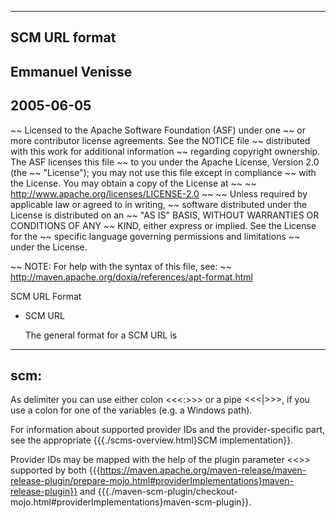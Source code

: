  ------
 SCM URL format
 ------
 Emmanuel Venisse
 ------
 2005-06-05
 ------

~~ Licensed to the Apache Software Foundation (ASF) under one
~~ or more contributor license agreements.  See the NOTICE file
~~ distributed with this work for additional information
~~ regarding copyright ownership.  The ASF licenses this file
~~ to you under the Apache License, Version 2.0 (the
~~ "License"); you may not use this file except in compliance
~~ with the License.  You may obtain a copy of the License at
~~
~~   http://www.apache.org/licenses/LICENSE-2.0
~~
~~ Unless required by applicable law or agreed to in writing,
~~ software distributed under the License is distributed on an
~~ "AS IS" BASIS, WITHOUT WARRANTIES OR CONDITIONS OF ANY
~~ KIND, either express or implied.  See the License for the
~~ specific language governing permissions and limitations
~~ under the License.

~~ NOTE: For help with the syntax of this file, see:
~~ http://maven.apache.org/doxia/references/apt-format.html

SCM URL Format

* SCM URL

  The general format for a SCM URL is

-------
scm:<provider id><delimiter><provider-specific part>
-------

  As delimiter you can use either colon <<<:>>> or a pipe <<<|>>>, if you use a
  colon for one of the variables (e.g. a Windows path).

  For information about supported provider IDs and the provider-specific part,
  see the appropriate {{{./scms-overview.html}SCM implementation}}.

  Provider IDs may be mapped with the help of the plugin parameter <<<providerImplementations>>> supported
  by both {{{https://maven.apache.org/maven-release/maven-release-plugin/prepare-mojo.html#providerImplementations}maven-release-plugin}}
  and {{{./maven-scm-plugin/checkout-mojo.html#providerImplementations}maven-scm-plugin}}.
